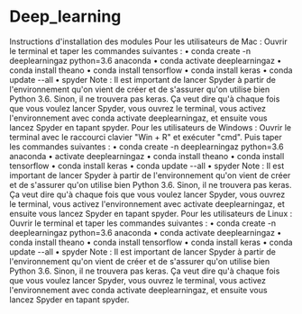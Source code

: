 # Deep_learning
Instructions d'installation des modules
Pour les utilisateurs de Mac :
Ouvrir le terminal et taper les commandes suivantes :
	•	conda create -n deeplearningaz python=3.6 anaconda
	•	conda activate deeplearningaz
	•	conda install theano
	•	conda install tensorflow
	•	conda install keras
	•	conda update --all
	•	spyder
Note : Il est important de lancer Spyder à partir de l'environnement qu'on vient de créer et de s'assurer qu'on utilise bien Python 3.6. Sinon, il ne trouvera pas keras. Ça veut dire qu'à chaque fois que vous voulez lancer Spyder, vous ouvrez le terminal, vous activez l'environnement avec conda activate deeplearningaz, et ensuite vous lancez Spyder en tapant spyder.
Pour les utilisateurs de Windows :
Ouvrir le terminal avec le raccourci clavier "Win + R" et exécuter "cmd". Puis taper les commandes suivantes :
	•	conda create -n deeplearningaz python=3.6 anaconda
	•	activate deeplearningaz
	•	conda install theano
	•	conda install tensorflow
	•	conda install keras
	•	conda update --all
	•	spyder
Note : Il est important de lancer Spyder à partir de l'environnement qu'on vient de créer et de s'assurer qu'on utilise bien Python 3.6. Sinon, il ne trouvera pas keras. Ça veut dire qu'à chaque fois que vous voulez lancer Spyder, vous ouvrez le terminal, vous activez l'environnement avec activate deeplearningaz, et ensuite vous lancez Spyder en tapant spyder.
Pour les utilisateurs de Linux :
Ouvrir le terminal et taper les commandes suivantes :
	•	conda create -n deeplearningaz python=3.6 anaconda
	•	conda activate deeplearningaz
	•	conda install theano
	•	conda install tensorflow
	•	conda install keras
	•	conda update --all
	•	spyder
Note : Il est important de lancer Spyder à partir de l'environnement qu'on vient de créer et de s'assurer qu'on utilise bien Python 3.6. Sinon, il ne trouvera pas keras. Ça veut dire qu'à chaque fois que vous voulez lancer Spyder, vous ouvrez le terminal, vous activez l'environnement avec conda activate deeplearningaz, et ensuite vous lancez Spyder en tapant spyder.